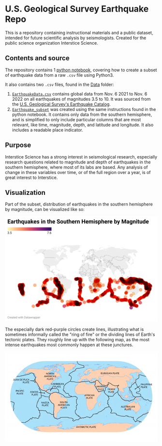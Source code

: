 # U.S. Geological Survey Earthquake Repo

This is a repository containing instructional materials and a public dataset, intended for future scientific analysis by seismologists. Created for the public science organization Interstice Science. 

## Contents and source

The repository contains 1 [python notebook](https://github.com/ewanjonesunc/ENGL105-Unit3/blob/45a46b7f3f1181c0eaa7e9aec3a5ba41a27f8321/Creating%20a%20subset.ipynb), covering how to create a subset of earthquake data from a raw `.csv` file using Python3. 

It also contains two `.csv` files, found in the [Data](/Data) folder:
1. [`EarthquakeData.csv`](https://github.com/ewanjonesunc/ENGL105-Unit3/blob/e42a94aafb6dd0110cc49eb71c0da05d1eadb940/Data/EarthquakeData.csv) contains global data from Nov. 6 2021 to Nov. 6 2022 on all earthquakes of magnitudes 3.5 to 10. It was sourced from the [U.S. Geological Survey's Earthquake Catalog](https://earthquake.usgs.gov/earthquakes/search/).
2. [`Earthquake_subset`](https://github.com/ewanjonesunc/ENGL105-Unit3/blob/e42a94aafb6dd0110cc49eb71c0da05d1eadb940/Data/Earthquake_subset.csv) was created using the same instructions found in the python notebook. It contains only data from the southern hemisphere, and is simplified to only include particular columns that are most relevant, like time, magnitude, depth, and latitude and longitude. It also includes a readable place indicator.

## Purpose

Interstice Science has a strong interest in seismological research, especially research questions related to magnitude and depth of earthquakes in the southern hemisphere, where most of its labs are based. Any analysis of change in these variables over time, or of the full region over a year, is of great interest to Interstice. 

## Visualization

Part of the subset, distribution of earthquakes in the southern hemisphere by magnitude, can be visualized like so: 

![Earthquakes in the Southern Hemisphere by Magnitude](/Data/SouthernEarthquakesVisualization.png)

The especially dark red-purple circles create lines, illustrating what is sometimes informally called the "ring of fire" or the dividing lines of Earth's tectonic plates. They roughly line up with the following map, as the most intense earthquakes most commonly happen at these junctures.

![Tectonic Plates Map](/Data/TectonicPlatesMap.png)
